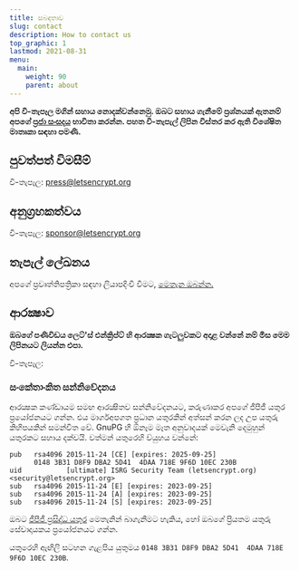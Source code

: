 ```yaml
---
title: සබඳතාව
slug: contact
description: How to contact us
top_graphic: 1
lastmod: 2021-08-31
menu:
  main:
    weight: 90
    parent: about
---
```


**අපි වි-තැපෑල මගින් සහාය නොදක්වන්නෙමු. ඔබට සහාය ගැනීමේ ප්‍රශ්නයක් ඇතනම් අපගේ [ප්‍රජා සංසදය](https://community.letsencrypt.org) භාවිතා කරන්න. පහත වි-තැපැල් ලිපින විස්තර කර ඇති විශේෂිත මාතෘකා සඳහා පමණි.**

## පුවත්පත් විමසීම්

වි-තැපෑල: [press@letsencrypt.org](mailto:press@letsencrypt.org)

## අනුග්‍රහකත්වය

වි-තැපෑල: [sponsor@letsencrypt.org](mailto:sponsor@letsencrypt.org)

## තැපැල් ලේඛනය

අපගේ ප්‍රවෘත්තිපත්‍රිකා සඳහා ලියාපදිංචි වීමට, [මෙතැන ඔබන්න.](https://outreach.abetterinternet.org/l/1011011/2023-02-16/6l51)

## ආරක්‍ෂාව

**ඔබගේ පණිවිඩය ලෙට්'ස් එන්ක්‍රිප්ට් හි ආරක්‍ෂක ගැටලුවකට අදාළ වන්නේ නම් මිස මෙම ලිපිනයට ලියන්න එපා.**

<span id="email">වි-තැපෑල: </span>

<script>
  var parts = ["security", '@', "letsencrypt", ".", "org"];
  var anchor = document.createElement("a");
  anchor.href = "mailto:" + parts.join("");
  anchor.text = parts.join("");
  document.getElementById("email").appendChild(anchor)
</script>

### සංකේතාංකිත සන්නිවේදනය

ආරක්‍ෂක කණ්ඩායම සමඟ ආරක්‍ෂිතව සන්නිවේදනයට, කරුණාකර අපගේ ජීපීජී යතුර ප්‍රයෝජනයට ගන්න. එය මාර්ගඅපගත ප්‍රධාන යතුරකින් අත්සන් කරන ලද උප යතුරු කිහිපයකින් සමන්විත වේ. GnuPG හි ඕනෑම මෑත අනුවාදයක් මෙවැනි දෙමුහුන් යතුරකට සහාය දක්වයි. වත්මන් යතුරෙහි ව්යුහය වන්නේ:

```
pub   rsa4096 2015-11-24 [CE] [expires: 2025-09-25]
      0148 3B31 D8F9 DBA2 5D41  4DAA 718E 9F6D 10EC 230B
uid           [ultimate] ISRG Security Team (letsencrypt.org) <security@letsencrypt.org>
sub   rsa4096 2015-11-24 [E] [expires: 2023-09-25]
sub   rsa4096 2015-11-24 [A] [expires: 2023-09-25]
sub   rsa4096 2015-11-24 [S] [expires: 2023-09-25]
```

ඔබට [ජීපීජී ප්‍රසිද්ධ යතුර](/security_letsencrypt.org-publickey.asc) මෙතැනින් බාගැනීමට හැකිය, හෝ ඔබගේ ප්‍රියතම යතුරු සේවාදායකය ප්‍රයෝජනයට ගන්න.

යතුරෙහි ඇඟිලි සටහන ගැළපිය යුතුමය `0148 3B31 D8F9 DBA2 5D41  4DAA 718E 9F6D 10EC 230B`.
